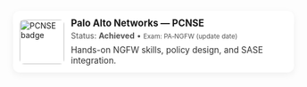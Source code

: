 <div style="display:flex;align-items:center;gap:12px;padding:12px;border-radius:12px;box-shadow:0 4px 14px rgba(0,0,0,0.06);background:#fff;max-width:720px;">
<img src="/images/paloalto-pcnse-badge.png" alt="PCNSE badge" style="width:80px;height:80px;object-fit:contain;border-radius:8px;"/>
<div>
<h3 style="margin:0;font-size:1.05rem;">Palo Alto Networks — PCNSE</h3>
<p style="margin:4px 0 0 0;color:#555;">Status: <strong>Achieved</strong> • <small>Exam: PA‑NGFW (update date)</small></p>
<p style="margin:8px 0 0 0;font-size:0.95rem;color:#333;">Hands-on NGFW skills, policy design, and SASE integration.</p>
</div>
</div>
